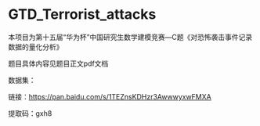 # GTD_Terrorist_attacks

本项目为第十五届“华为杯”中国研究生数学建模竞赛—C题《对恐怖袭击事件记录数据的量化分析》  

题目具体内容见题目正文pdf文档

数据集：

链接：https://pan.baidu.com/s/1TEZnsKDHzr3AwwwyxwFMXA 

提取码：gxh8

